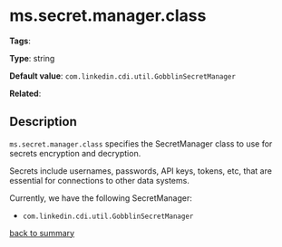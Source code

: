 # ms.secret.manager.class

**Tags**: 

**Type**: string

**Default value**: `com.linkedin.cdi.util.GobblinSecretManager`

**Related**:

## Description

`ms.secret.manager.class` specifies the SecretManager class to use for secrets encryption and decryption.

Secrets include usernames, passwords, API keys, tokens, etc, that are essential for connections to other
data systems. 

Currently, we have the following SecretManager:

- `com.linkedin.cdi.util.GobblinSecretManager`

[back to summary](summary.md#mssecretmanagerclass)
